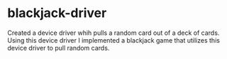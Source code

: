 # blackjack-driver
Created a device driver whih pulls a random card out of a deck of cards. Using this device driver I implemented a blackjack game that utilizes this device driver to pull random cards. 

